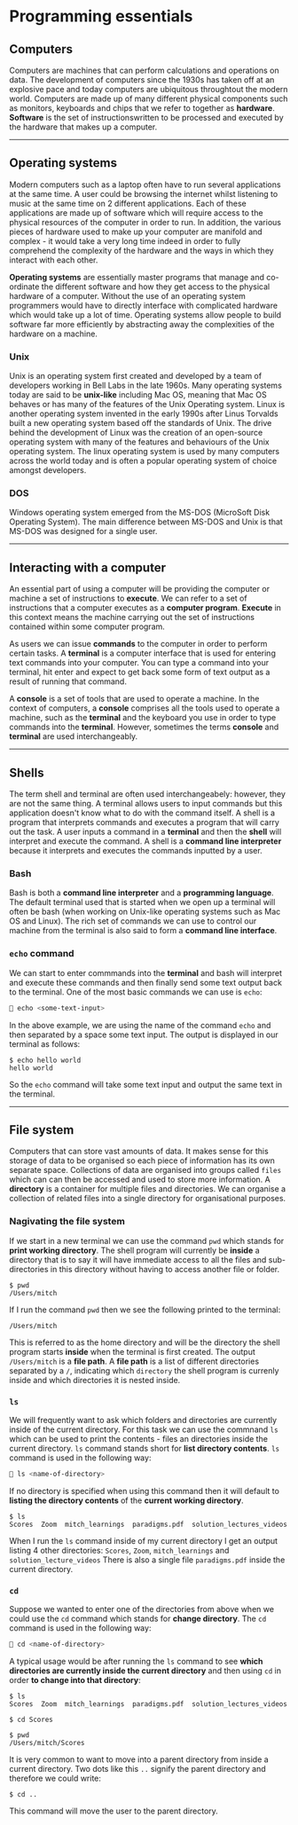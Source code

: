 # Programming essentials

## Computers

Computers are machines that can perform calculations and operations on data. The development of computers since the 1930s has taken off at an explosive pace and today computers are ubiquitous throughtout the modern world. Computers are made up of many different physical components such as monitors, keyboards and chips that we refer to together as **hardware**. **Software** is the set of instructionswritten to be processed and executed by the hardware that makes up a computer.

---

## Operating systems

Modern computers such as a laptop often have to run several applications at the same time. A user could be browsing the internet whilst listening to music at the same time on 2 different applications. Each of these applications are made up of software which will require access to the physical resources of the computer in order to run. In addition, the various pieces of hardware used to make up your computer are manifold and complex - it would take a very long time indeed in order to fully comprehend the complexity of the hardware and the ways in which they interact with each other.

**Operating systems** are essentially master programs that manage and co-ordinate the different software and how they get access to the physical hardware of a computer. Without the use of an operating system programmers would have to directly interface with complicated hardware which would take up a lot of time. Operating systems allow people to build software far more efficiently by abstracting away the complexities of the hardware on a machine.

### Unix

Unix is an operating system first created and developed by a team of developers working in Bell Labs in the late 1960s. Many operating systems today are said to be **unix-like** including Mac OS, meaning that Mac OS behaves or has many of the features of the Unix Operating system.
Linux is another operating system invented in the early 1990s after Linus Torvalds built a new operating system based off the standards of Unix. The drive behind the development of Linux was the creation of an open-source operating system with many of the features and behaviours of the Unix operating system. The linux operating system is used by many computers across the world today and is often a popular operating system of choice amongst developers.

### DOS

Windows operating system emerged from the MS-DOS (MicroSoft Disk Operating System). The main difference between MS-DOS and Unix is that MS-DOS was designed for a single user.

---

## Interacting with a computer

An essential part of using a computer will be providing the computer or machine a set of instructions to **execute**. We can refer to a set of instructions that a computer executes as a **computer program**. **Execute** in this context means the machine carrying out the set of instructions contained within some computer program.

As users we can issue **commands** to the computer in order to perform certain tasks. A **terminal** is a computer interface that is used for entering text commands into your computer. You can type a command into your terminal, hit enter and expect to get back some form of text output as a result of running that command.

A **console** is a set of tools that are used to operate a machine. In the context of computers, a **console** comprises all the tools used to operate a machine, such as the **terminal** and the keyboard you use in order to type commands into the **terminal**. However, sometimes the terms **console** and **terminal** are used interchangeably.

---

## Shells

The term shell and terminal are often used interchangeabely: however, they are not the same thing. A terminal allows users to input commands but this application doesn't know what to do with the command itself. A shell is a program that interprets commands and executes a program that will carry out the task. A user inputs a command in a **terminal** and then the **shell** will interpret and execute the command. A shell is a **command line interpreter** because it interprets and executes the commands inputted by a user.

### Bash

Bash is both a **command line interpreter** and a **programming language**. The default terminal used that is started when we open up a terminal will often be bash (when working on Unix-like operating systems such as Mac OS and Linux). The rich set of commands we can use to control our machine from the terminal is also said to form a **command line interface**.

### `echo` command

We can start to enter commmands into the **terminal** and bash will interpret and execute these commands and then finally send some text output back to the terminal. One of the most basic commands we can use is `echo`:

```bash
🔑 echo <some-text-input>
```

In the above example, we are using the name of the command `echo` and then separated by a space some text input. The output is displayed in our terminal as follows:

```terminal
$ echo hello world
hello world
```

So the `echo` command will take some text input and output the same text in the terminal.

---

## File system

Computers that can store vast amounts of data. It makes sense for this storage of data to be organised so each piece of information has its own separate space. Collections of data are organised into groups called `files` which can can then be accessed and used to store more information. A **directory** is a container for multiple files and directories. We can organise a collection of related files into a single directory for organisational purposes.

### Nagivating the file system

If we start in a new terminal we can use the command `pwd` which stands for **print working directory**. The shell program will currently be **inside** a directory that is to say it will have immediate access to all the files and sub-directories in this directory without having to access another file or folder.

```terminal
$ pwd
/Users/mitch
```

If I run the command `pwd` then we see the following printed to the terminal:

```terminal
/Users/mitch
```

This is referred to as the home directory and will be the directory the shell program starts **inside** when the terminal is first created.
The output `/Users/mitch` is a **file path**. A **file path** is a list of different directories separated by a `/`, indicating which `directory` the shell program is currenly inside and which directories it is nested inside.

### `ls`

We will frequently want to ask which folders and directories are currently inside of the current directory. For this task we can use the commnand `ls` which can be used to print the contents - files an directories inside the current directory. `ls` command stands short for **list directory contents**. `ls` command is used in the following way:

```bash
🔑 ls <name-of-directory>
```

If no directory is specified when using this command then it will default to **listing the directory contents** of the **current working directory**.

```terminal
$ ls
Scores  Zoom  mitch_learnings  paradigms.pdf  solution_lectures_videos
```

When I run the `ls` command inside of my current directory I get an output listing 4 other directories:
`Scores`, `Zoom`, `mitch_learnings` and `solution_lecture_videos`
There is also a single file `paradigms.pdf` inside the current directory.

### `cd`

Suppose we wanted to enter one of the directories from above when we could use the `cd` command which stands for **change directory**. The `cd` command is used in the following way:

```bash
🔑 cd <name-of-directory>
```

A typical usage would be after running the `ls` command to see **which directories are currently inside the current directory** and then using `cd` in order **to change into that directory**:

```terminal
$ ls
Scores  Zoom  mitch_learnings  paradigms.pdf  solution_lectures_videos

$ cd Scores

$ pwd
/Users/mitch/Scores
```

It is very common to want to move into a parent directory from inside a current directory. Two dots like this `..` signify the parent directory and therefore we could write:

```terminal
$ cd ..
```

This command will move the user to the parent directory.

